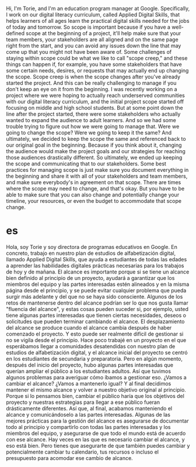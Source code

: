 Hi, I'm Torie, and I'm an education program manager at Google. Specifically, I work on our digital literacy curriculum, called Applied Digital Skills, that helps learners of all ages learn the practical digital skills needed for the jobs of today and tomorrow. So scope is important because if you have a well-defined scope at the beginning of a project, it'll help make sure that your team members, your stakeholders are all aligned and on the same page right from the start, and you can avoid any issues down the line that may come up that you might not have been aware of. Some challenges of staying within scope could be what we like to call "scope creep," and these things can happen if, for example, you have some stakeholders that have some certain needs, desires, or requests that may actually end up changing the scope. Scope creep is when the scope changes after you've already started the project. And this can be really challenging to manage if you don't keep an eye on it from the beginning. I was recently working on a project where we were hoping to actually reach underserved communities with our digital literacy curriculum, and the initial project scope started off focusing on middle and high school students. But at some point down the line after the project started, there were some stakeholders who actually wanted to expand the audience to adult learners. And so we had some trouble trying to figure out how we were going to manage that. Were we going to change the scope? Were we going to keep it the same? And ultimately, we decided to keep the scope the same and referenced back to our original goal in the beginning. Because if you think about it, changing the audience would make the project goals and our strategies for reaching those audiences drastically different. So ultimately, we ended up keeping the scope and communicating that to our stakeholders. Some best practices for managing scope is just make sure you document everything in the beginning and share it with all of your stakeholders and team members, and make sure everybody's in agreement on that scope. There are times where the scope may need to change, and that's okay. But you have to be able to make sure that you can also change and potentially change your timeline, your resources, or even the budget to accommodate that scope change.
# es 
Hola, soy Torie y soy directora de programas educativos en Google. En concreto, trabajo en nuestro plan de estudios de alfabetización digital, llamado Applied Digital Skills, que ayuda a estudiantes de todas las edades a aprender las habilidades digitales prácticas necesarias para los trabajos de hoy y de mañana. El alcance es importante porque si se tiene un alcance bien definido al principio de un proyecto, ayudará a garantizar que los miembros del equipo y las partes interesadas estén alineados y en la misma página desde el principio, y se puede evitar cualquier problema que pueda surgir más adelante y del que no se haya sido consciente. Algunos de los retos de mantenerse dentro del alcance podrían ser lo que nos gusta llamar "fluencia del alcance", y estas cosas pueden suceder si, por ejemplo, usted tiene algunas partes interesadas que tienen ciertas necesidades, deseos o solicitudes que pueden terminar cambiando el alcance. El desplazamiento del alcance se produce cuando el alcance cambia después de haber comenzado el proyecto. Y esto puede ser realmente difícil de gestionar si no se vigila desde el principio. Hace poco trabajé en un proyecto en el que esperábamos llegar a comunidades desatendidas con nuestro plan de estudios de alfabetización digital, y el alcance inicial del proyecto se centró en los estudiantes de secundaria y preparatoria. Pero en algún momento, después del inicio del proyecto, hubo algunas partes interesadas que querían ampliar el público a los estudiantes adultos. Así que tuvimos algunos problemas para averiguar cómo íbamos a gestionar eso. ¿Vamos a cambiar el alcance? ¿Vamos a mantenerlo igual? Y al final decidimos mantener el mismo alcance y volver a nuestro objetivo original al principio. Porque si lo pensamos bien, cambiar el público haría que los objetivos del proyecto y nuestras estrategias para llegar a ese público fueran drásticamente diferentes. Así que, al final, acabamos manteniendo el alcance y comunicándoselo a las partes interesadas. Algunas de las mejores prácticas para la gestión del alcance es asegurarse de documentar todo al principio y compartirlo con todas las partes interesadas y los miembros del equipo, y asegurarse de que todo el mundo está de acuerdo con ese alcance. Hay veces en las que es necesario cambiar el alcance, y eso está bien. Pero tienes que asegurarte de que también puedes cambiar y potencialmente cambiar tu calendario, tus recursos o incluso el presupuesto para acomodar ese cambio de alcance.